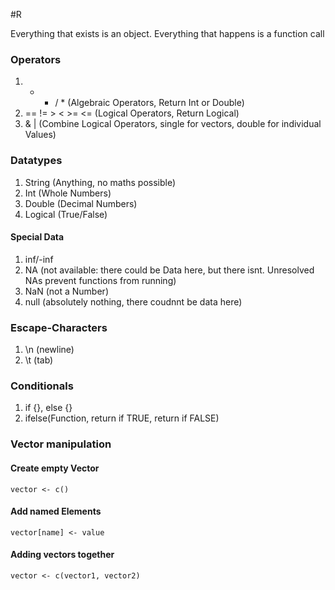 #R 

Everything that exists is an object.
Everything that happens is a function call

### Operators

1. + - /  * (Algebraic Operators, Return Int or Double)
2.  ==  !=  >  <  >=  <= (Logical Operators, Return Logical)
3. &  |  (Combine Logical Operators, single for vectors, double for individual Values)

### Datatypes

1. String (Anything, no maths possible)
2. Int (Whole Numbers)
3. Double (Decimal Numbers)
4. Logical (True/False)

#### Special Data

1. inf/-inf
2. NA (not available: there could be Data here, but there isnt. Unresolved NAs prevent functions from running)
3. NaN (not a Number)
4. null (absolutely nothing, there coudnnt be data here)

### Escape-Characters

1. \n (newline)
2. \t (tab)

### Conditionals

1. if {}, else {}
2. ifelse(Function, return if TRUE, return if FALSE)

### Vector manipulation

#### Create empty Vector

```
vector <- c()
```

#### Add named Elements

```
vector[name] <- value
```

#### Adding vectors together

```
vector <- c(vector1, vector2)
```